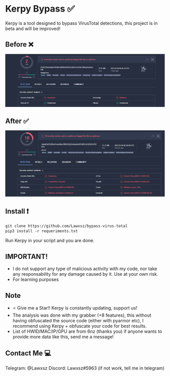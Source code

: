 # Kerpy Bypass ✅

Kerpy is a tool designed to bypass VirusTotal detections, this project is in beta and will be improved!

## Before ❌

![2detect](2detect.png)

## After ✅

![18detect](18detect.png)

## Install ❗️

```
git clone https://github.com/Lawxsz/bypass-virus-total
pip3 install -r requeriments.txt
```
Run Kerpy in your script and you are done.

## IMPORTANT!
- I do not support any type of malicious activity with my code, nor take any responsability for any damage caused by it. Use at your own risk. 
- For learning purposes

## Note
- ⭐️ Give me a Star!! Kerpy is constantly updating, support us!
- The analysis was done with my grabber (+8 features), this without having obfuscated the source code (either with pyarmor etc), I recommend using Kerpy + obfuscate your code for best results.
- List of HWID/MAC/IP/GPU are from 6nz (thanks you) if anyone wants to provide more data like this, send me a message!
## Contact Me 💻

Telegram: @Lawxsz
Discord: Lawxsz#5963 (if not work, tell me in telegram)
